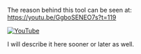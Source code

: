 The reason behind this tool can be seen at: https://youtu.be/GgboSENEO7s?t=119 <p>
[![YouTube](https://img.youtube.com/vi/GgboSENEO7s/0.jpg)](https://youtu.be/GgboSENEO7s?t=119) <p>
I will describe it here sooner or later as well.  
